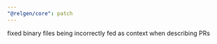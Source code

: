 ```yaml
---
"@relgen/core": patch
---
```


fixed binary files being incorrectly fed as context when describing PRs
